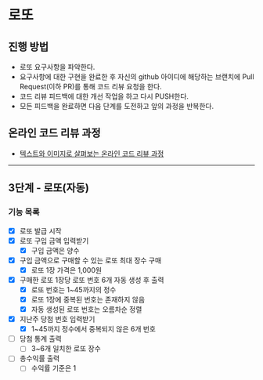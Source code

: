 # 로또
## 진행 방법
* 로또 요구사항을 파악한다.
* 요구사항에 대한 구현을 완료한 후 자신의 github 아이디에 해당하는 브랜치에 Pull Request(이하 PR)를 통해 코드 리뷰 요청을 한다.
* 코드 리뷰 피드백에 대한 개선 작업을 하고 다시 PUSH한다.
* 모든 피드백을 완료하면 다음 단계를 도전하고 앞의 과정을 반복한다.

## 온라인 코드 리뷰 과정
* [텍스트와 이미지로 살펴보는 온라인 코드 리뷰 과정](https://github.com/next-step/nextstep-docs/tree/master/codereview)

---

## 3단계 - 로또(자동)
### 기능 목록
- [x] 로또 발급 시작
- [x] 로또 구입 금액 입력받기
  - [x] 구입 금액은 양수
- [x] 구입 금액으로 구매할 수 있는 로또 최대 장수 구매
  - [x] 로또 1장 가격은 1,000원
- [x] 구매한 로또 1장당 로또 번호 6개 자동 생성 후 출력
  - [x] 로또 번호는 1~45까지의 정수
  - [x] 로또 1장에 중복된 번호는 존재하지 않음
  - [x] 자동 생성된 로또 번호는 오름차순 정렬
- [x] 지난주 당첨 번호 입력받기
  - [x] 1~45까지 정수에서 중복되지 않은 6개 번호
- [ ] 당첨 통계 출력
  - [ ] 3~6개 일치한 로또 장수
- [ ] 총수익률 출력
  - [ ] 수익률 기준은 1

